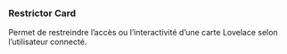 ### Restrictor Card

Permet de restreindre l’accès ou l’interactivité d’une carte Lovelace selon l’utilisateur connecté.
